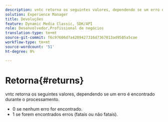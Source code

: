 ```yaml
---
description: vntc retorna os seguintes valores, dependendo se um erro é encontrado durante o processamento.
solution: Experience Manager
title: Devoluções
feature: Dynamic Media Classic, SDK/API
role: Desenvolvedor,Profissional de negócios
translation-type: tm+mt
source-git-commit: f6c97606d7a4209427316d7367013ad9585a5cae
workflow-type: tm+mt
source-wordcount: '51'
ht-degree: 0%

---
```



# Retorna{#returns}

vntc retorna os seguintes valores, dependendo se um erro é encontrado durante o processamento.

* 0 se nenhum erro for encontrado.
* 1 se forem encontrados erros (fatais ou não fatais).

